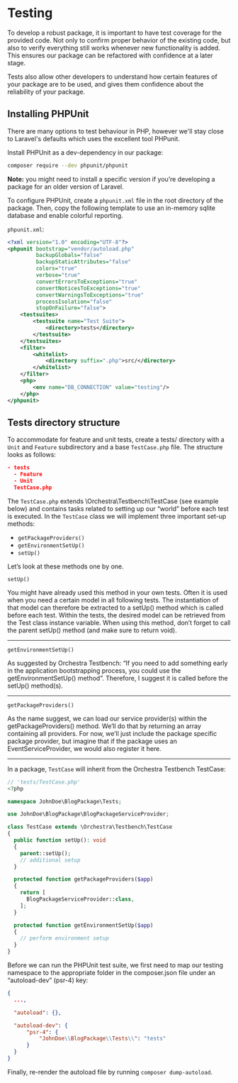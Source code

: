 # Testing

To develop a robust package, it is important to have test coverage for the provided code.
Not only to confirm proper behavior of the existing code, but also to verify everything still works whenever new functionality is added.
This ensures our package can be refactored with confidence at a later stage.

Tests also allow other developers to understand how certain features of your package are to be used, and gives them confidence about the reliability of your package.

## Installing PHPUnit

There are many options to test behaviour in PHP, however we'll stay close to Laravel's defaults which uses the excellent tool PHPunit.

Install PHPUnit as a dev-dependency in our package:

```bash
composer require --dev phpunit/phpunit
```

**Note:** you might need to install a specific version if you’re developing a package for an older version of Laravel.

To configure PHPUnit, create a `phpunit.xml` file in the root directory of the package.
Then, copy the following template to use an in-memory sqlite database and enable colorful reporting.

`phpunit.xml`:

```xml
<?xml version="1.0" encoding="UTF-8"?>
<phpunit bootstrap="vendor/autoload.php"
         backupGlobals="false"
         backupStaticAttributes="false"
         colors="true"
         verbose="true"
         convertErrorsToExceptions="true"
         convertNoticesToExceptions="true"
         convertWarningsToExceptions="true"
         processIsolation="false"
         stopOnFailure="false">
    <testsuites>
        <testsuite name="Test Suite">
            <directory>tests</directory>
        </testsuite>
    </testsuites>
    <filter>
        <whitelist>
            <directory suffix=".php">src/</directory>
        </whitelist>
    </filter>
    <php>
        <env name="DB_CONNECTION" value="testing"/>
    </php>
</phpunit>
```

## Tests directory structure

To accommodate for feature and unit tests, create a tests/ directory with a `Unit` and `Feature` subdirectory and a base `TestCase.php` file. The structure looks as follows:

```json
- tests
  - Feature
  - Unit
  TestCase.php
```

The `TestCase.php` extends \Orchestra\Testbench\TestCase (see example below) and contains tasks related to setting up our “world” before each test is executed. In the `TestCase` class we will implement three important set-up methods:

- `getPackageProviders()`
- `getEnvironmentSetUp()`
- `setUp()`

Let’s look at these methods one by one.

`setUp()`

You might have already used this method in your own tests. Often it is used when you need a certain model in all following tests. The instantiation of that model can therefore be extracted to a setUp() method which is called before each test. Within the tests, the desired model can be retrieved from the Test class instance variable. When using this method, don’t forget to call the parent setUp() method (and make sure to return void).

---

`getEnvironmentSetUp()`

As suggested by Orchestra Testbench: “If you need to add something early in the application bootstrapping process, you could use the getEnvironmentSetUp() method”. Therefore, I suggest it is called before the setUp() method(s).

---

`getPackageProviders()`

As the name suggest, we can load our service provider(s) within the getPackageProviders() method. We’ll do that by returning an array containing all providers. For now, we’ll just include the package specific package provider, but imagine that if the package uses an EventServiceProvider, we would also register it here.

---

In a package, `TestCase` will inherit from the Orchestra Testbench TestCase:

```php
// 'tests/TestCase.php'
<?php

namespace JohnDoe\BlogPackage\Tests;

use JohnDoe\BlogPackage\BlogPackageServiceProvider;

class TestCase extends \Orchestra\Testbench\TestCase
{
  public function setUp(): void
  {
    parent::setUp();
    // additional setup
  }

  protected function getPackageProviders($app)
  {
    return [
      BlogPackageServiceProvider::class,
    ];
  }

  protected function getEnvironmentSetUp($app)
  {
    // perform environment setup
  }
}
```

Before we can run the PHPUnit test suite, we first need to map our testing namespace to the appropriate folder in the composer.json file under an “autoload-dev” (psr-4) key:

```json
{
  ...,

  "autoload": {},

  "autoload-dev": {
      "psr-4": {
          "JohnDoe\\BlogPackage\\Tests\\": "tests"
      }
  }
}
```

Finally, re-render the autoload file by running `composer dump-autoload`.
